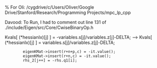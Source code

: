 % For Oli:
/cygdrive/c/Users/Oliver/Google Drive/Stanford/Research/Programming Projects/mpc_lp_cpp

Davood:
To Run, I had to
comment out line 131 of ./include/Eigen/src/Core/CwiseBinaryOp.h

Kvals[ (*hessianIx)[j] ] = -variables.s[j]/variables.z[j]-DELTA; -->
Kvals[ (*hessianIx)[j] ] = variables.s[j]/variables.z[j]-DELTA;

			eigenKMat->insert(r+n+p,c) = -it.value();	
			eigenKMat->insert(r+n,c) = -it.value();
	 		rhs_2[j++] = -rhs.q1[i]; 	

